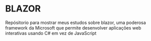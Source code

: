 # BLAZOR

Repósitorio para mostrar meus estudos sobre blazor, uma poderosa framework da Microsoft que permite desenvolver aplicações web interativas usando C# em vez de JavaScript
